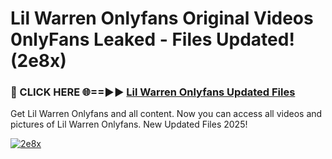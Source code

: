 # Lil Warren Onlyfans Original Videos 0nlyFans Leaked - Files Updated! (2e8x)

<h3>🔴 CLICK HERE 🌐==►► <a href="https://tinyurl.com/3hn5wdd3" rel="nofollow">Lil Warren Onlyfans Updated Files</a></h3>

Get Lil Warren Onlyfans and all content. Now you can access all videos and pictures of Lil Warren Onlyfans. New Updated Files 2025!

[![2e8x](https://i.imgur.com/4HnBqBT.gif)](https://tinyurl.com/3hn5wdd3)
